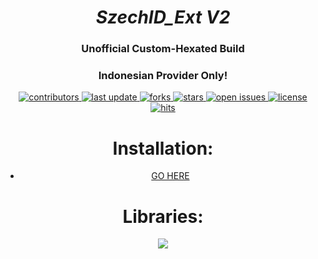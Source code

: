 <div align="center">

# *SzechID_Ext V2*
### Unofficial Custom-Hexated Build
### Indonesian Provider Only!
<!-- Badges -->
<p>
  <a href="https://github.com/szechnaya/SzechID2/graphs/contributors">
    <img src="https://img.shields.io/github/contributors/szechnaya/SzechID2" alt="contributors" />
  </a>
  <a href="">
    <img src="https://img.shields.io/github/last-commit/szechnaya/SzechID2" alt="last update" />
  </a>
  <a href="https://github.com/szechnaya/SzechID2/network/members">
    <img src="https://img.shields.io/github/forks/szechnaya/SzechID2" alt="forks" />
  </a>
  <a href="https://github.com/szechnaya/SzechID2/stargazers">
    <img src="https://img.shields.io/github/stars/szechnaya/SzechID2" alt="stars" />
  </a>
  <a href="https://github.com/szechnaya/SzechID2/issues/">
    <img src="https://img.shields.io/github/issues/szechnaya/SzechID2" alt="open issues" />
  </a>
  <a href="https://github.com/szechnaya/SzechID2/blob/master/LICENSE">
    <img src="https://img.shields.io/github/license/szechnaya/SzechID2.svg" alt="license" />
  </a>
  <a href="https://github.com/szechnaya/SzechID2">
    <img src="https://hits.seeyoufarm.com/api/count/incr/badge.svg?url=https%3A%2F%2Fgithub.com%2Fszechnaya%2FSzechID2&count_bg=%23FF0000&title_bg=%23555555&icon=tinder.svg&icon_color=%23FF0000&title=Hits&edge_flat=false" alt="hits" />
  </a>
</p>

##
# Installation:
<p><ul><li><a href="https://rentry.org/szechid-cs3" rel="nofollow" target="_blank"><span>GO HERE</span></a></li></ul></p>

##
# Libraries:

<a href="https://github.com/szechnaya/SzechID2"><img src="https://img.shields.io/badge/Kotlin-8000FF?style=flat&logo=github&logoColor=white?logoWidth=100"></a>

##
</div>